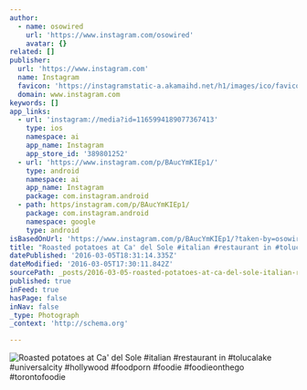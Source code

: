 ```yaml
---
author:
  - name: osowired
    url: 'https://www.instagram.com/osowired'
    avatar: {}
related: []
publisher:
  url: 'https://www.instagram.com'
  name: Instagram
  favicon: 'https://instagramstatic-a.akamaihd.net/h1/images/ico/favicon.ico/7cdab0872b15.ico'
  domain: www.instagram.com
keywords: []
app_links:
  - url: 'instagram://media?id=1165994189077367413'
    type: ios
    namespace: ai
    app_name: Instagram
    app_store_id: '389801252'
  - url: 'https://www.instagram.com/p/BAucYmKIEp1/'
    type: android
    namespace: ai
    app_name: Instagram
    package: com.instagram.android
  - path: https/instagram.com/p/BAucYmKIEp1/
    package: com.instagram.android
    namespace: google
    type: android
isBasedOnUrl: 'https://www.instagram.com/p/BAucYmKIEp1/?taken-by=osowired'
title: "Roasted potatoes at Ca' del Sole #italian #restaurant in #tolucalake #universalcity #hollywood #foodporn #foodie #foodieonthego #torontofoodie"
datePublished: '2016-03-05T18:31:14.335Z'
dateModified: '2016-03-05T17:30:11.842Z'
sourcePath: _posts/2016-03-05-roasted-potatoes-at-ca-del-sole-italian-restaurant-in-to.md
published: true
inFeed: true
hasPage: false
inNav: false
_type: Photograph
_context: 'http://schema.org'

---
```

![Roasted potatoes at Ca' del Sole &num;italian &num;restaurant in &num;tolucalake &num;universalcity &num;hollywood &num;foodporn &num;foodie &num;foodieonthego &num;torontofoodie](https://scontent.cdninstagram.com/t51.2885-15/s640x640/sh0.08/e35/12479594_1678344275737019_34317933_n.jpg?ig_cache_key=MTE2NTk5NDE4OTA3NzM2NzQxMw%3D%3D.2)